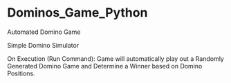 # Dominos_Game_Python
Automated Domino Game

Simple Domino Simulator

On Execution (Run Command): 
Game will automatically play out a Randomly Generated Domino Game and Determine a Winner based on Domino Positions.
